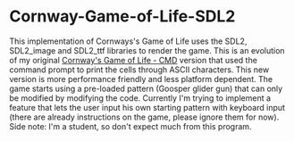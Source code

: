 # Cornway-Game-of-Life-SDL2
 This implementation of Cornways's Game of Life uses the SDL2, SDL2_image and SDL2_ttf libraries to render the game.
 This is an evolution of my original [Cornway's Game of Life - CMD][1] version that used the command prompt to print the cells through ASCII characters. This new version is more performance friendly and less platform dependent.
 The game starts using a pre-loaded pattern (Goosper glider gun) that can only be modified by modifying the code. 
 Currently I'm trying to implement a feature that lets the user input his own starting pattern with keyboard input (there are already instructions on the game, please ignore them for now).
 Side note: I'm a student, so don't expect much from this program.

 [1]:https://github.com/CorrieriChioggia/Cornway-s-Game-of-Life_CMD